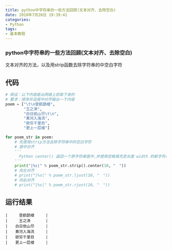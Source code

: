 ```yaml
---
title: python中字符串的一些方法回顾(文本对齐、去除空白)
date: 2018年7月26日 19:39:41
categories:
- Python
tags:
- 基本教程
---
```


### python中字符串的一些方法回顾(文本对齐、去除空白)

文本对齐的方法，以及用strip函数去除字符串的中空白字符

## 代码

```python
# 假设：以下内容是从网络上抓取下来的
# 要求：顺序并且居中对齐输出一下内容
poem = ["\t\n登鹤鹊楼",
        "王之涣",
        "白日依山尽\t\n",
        "黄河入海流",
        "欲穷千里目",
        "更上一层楼"]

for poem_str in poem:
    # 先使用strip方法去除字符串中的空白字符
    # 居中对齐  
    '''
      Python center() 返回一个原字符串居中,并使用空格填充至长度 width 的新字符串。默认填充字符为空格。
    '''
    print("|%s|" % poem_str.strip().center(10, "　"))
    # 向左对齐
    # print("|%s|" % poem_str.ljust(10, "　"))
    # 向右对齐
    # print("|%s|" % poem_str.rjust(10, "　"))
```

## 运行结果

```
|　　　登鹤鹊楼　　　|
|　　　王之涣　　　　|
|　　白日依山尽　　　|
|　　黄河入海流　　　|
|　　欲穷千里目　　　|
|　　更上一层楼　　　|
```

